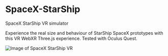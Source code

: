 # SpaceX-StarShip
SpaceX StarShip VR simulator

Experience the real size and behaviour of StarShip SpaceX prototypes with this VR WebXR Three.js experience.
Tested with Oculus Quest.

![Image of SpaceX StarShip VR](https://github.com/elricdog/SpaceX-StarShip/media/screenshot001.png)
